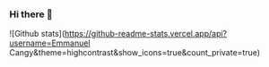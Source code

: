 ### Hi there 👋

![Github stats](https://github-readme-stats.vercel.app/api?username=Emmanuel Cangy&theme=highcontrast&show_icons=true&count_private=true)
